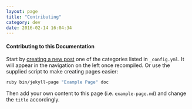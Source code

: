 ```yaml
---
layout: page
title: "Contributing"
category: dev
date: 2016-02-14 16:04:34
---
```


#### Contributing to this Documentation

Start by [creating a new post](http://jekyllrb.com/docs/posts/) one of the categories listed in `_config.yml`. It will appear in the navigation on the left once recompiled. Or use the supplied script to make creating pages easier:

```bash
ruby bin/jekyll-page "Example Page" doc
```

Then add your own content to this page (i.e. `example-page.md`) and change the `title` accordingly.

